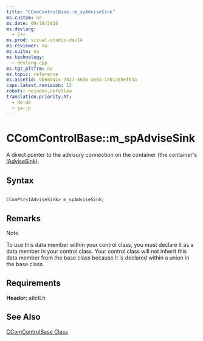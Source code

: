 ```yaml
---
title: "CComControlBase::m_spAdviseSink"
ms.custom: na
ms.date: 09/19/2016
ms.devlang: 
  - C++
ms.prod: visual-studio-dev14
ms.reviewer: na
ms.suite: na
ms.technology: 
  - devlang-cpp
ms.tgt_pltfrm: na
ms.topic: reference
ms.assetid: 9b685414-7827-4650-a883-1701a89ef63a
caps.latest.revision: 12
robots: noindex,nofollow
translation.priority.ht: 
  - de-de
  - ja-jp
---
```

# CComControlBase::m_spAdviseSink
A direct pointer to the advisory connection on the container (the container's [IAdviseSink](http://msdn.microsoft.com/library/windows/desktop/ms692513)).  
  
## Syntax  
  
```  
  
CComPtr<IAdviseSink> m_spAdviseSink;  
```  
  
## Remarks  
  
> [!NOTE]
>  To use this data member within your control class, you must declare it as a data member in your control class. Your control class will not inherit this data member from the base class because it is declared within a union in the base class.  
  
## Requirements  
 **Header:** atlctl.h  
  
## See Also  
 [CComControlBase Class](../vs140/CComControlBase-Class.md)